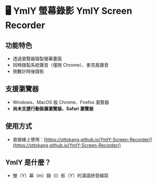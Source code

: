# 🖥 YmlY 螢幕錄影 YmlY Screen Recorder

## 功能特色

* 透過瀏覽器錄製螢幕畫面
* 同時錄製系統聲音（僅限 Chrome）、麥克風聲音
* 倒數計時後錄影

## 支援瀏覽器

* Windows、MacOS 版 Chrome、Firefox 瀏覽器
* **尚未支援行動裝置瀏覽器、Safari 瀏覽器**

## 使用方式

* 直接線上使用：[https://ottokang.github.io/YmlY-Screen-Recorder/](https://ottokang.github.io/YmlY-Screen-Recorder/)

## YmlY 是什麼？

* 螢（Y）幕（m）錄（l）影（Y）的漢語拼音縮寫
